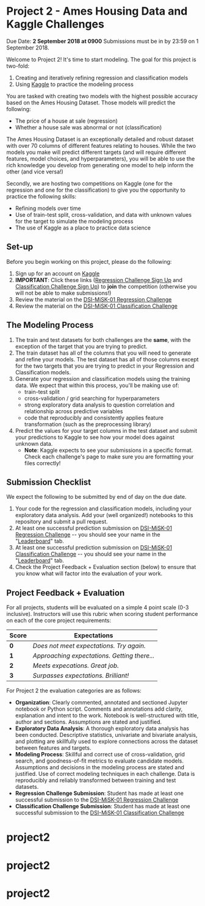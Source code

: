 # Project 2 - Ames Housing Data and Kaggle Challenges

Due Date: **2 September 2018 at 0900** Submissions must be in by 23:59 on 1 September 2018.

Welcome to Project 2! It's time to start modeling. The goal for this project is
two-fold:

1. Creating and iteratively refining regression and classification models
2. Using [Kaggle](https://www.kaggle.com/) to practice the modeling process

You are tasked with creating two models with the highest possible accuracy based on the Ames Housing Dataset. Those models will predict the following:

- The price of a house at sale (regression)
- Whether a house sale was abnormal or not (classification)

The Ames Housing Dataset is an exceptionally detailed and robust dataset with over 70 columns of different features relating to houses. While the two models you make will predict different targets (and will require different features, model choices, and hyperparameters), you will be able to use the rich knowledge you develop from generating one model to help inform the other (and vice versa!)

Secondly, we are hosting two competitions on Kaggle (one for the regression and one for the classification) to give you the opportunity to practice the following skills:

- Refining models over time
- Use of train-test split, cross-validation, and data with unknown values for the target to simulate the modeling process
- The use of Kaggle as a place to practice data science

## Set-up

Before you begin working on this project, please do the following:

1. Sign up for an account on [Kaggle](https://www.kaggle.com/)
2. **IMPORTANT**: Click these links ([Regression Challenge Sign Up](https://www.kaggle.com/t/652d47357d0c484b93045a47b86009ab) and [Classification Challenge Sign Up](https://www.kaggle.com/t/4a7340431eab4058a4da9b91f67fe8ea)) to **join** the competition (otherwise you will not be able to make submissions!)
3. Review the material on the [DSI-MiSK-01 Regression Challenge](https://www.kaggle.com/c/dsi-misk-01-regression/overview)
4. Review the material on the [DSI-MiSK-01 Classification Challenge](https://www.kaggle.com/c/dsi-misk-01-classification/overview)

## The Modeling Process

1. The train and test datasets for both challenges are the **same**, with the exception of the target that you are trying to predict.
2. The train dataset has all of the columns that you will need to generate and refine your models. The test dataset has all of those columns except for the two targets that you are trying to predict in your Regression and Classification models.
3. Generate your regression and classification models using the training data. We expect that within this process, you'll be making use of:
    - train-test split
    - cross-validation / grid searching for hyperparameters
    - strong exploratory data analysis to question correlation and relationship across predictive variables
    - code that reproducibly and consistently applies feature transformation (such as the preprocessing library)
4. Predict the values for your target columns in the test dataset and submit your predictions to Kaggle to see how your model does against unknown data.
    - **Note**: Kaggle expects to see your submissions in a specific format. Check each challenge's page to make sure you are formatting your files correctly!

## Submission Checklist

We expect the following to be submitted by end of day on the due date.

1. Your code for the regression and classification models, including your exploratory data analysis. Add your (well organized!) notebooks to this repository and submit a pull request.
2. At least one successful prediction submission on [DSI-MiSK-01 Regression Challenge](https://www.kaggle.com/c/dsi-misk-01-regression) --  you should see your name in the "[Leaderboard](https://www.kaggle.com/c/https://www.kaggle.com/c/dsi-misk-01-regression/leaderboard)" tab.
3. At least one successful prediction submission on [DSI-MiSK-01 Classification Challenge](https://www.kaggle.com/c/dsi-misk-01-classification) -- you should see your name in the "[Leaderboard](https://www.kaggle.com/c/dsi-misk-01-classification/leaderboard)" tab.
4. Check the Project Feedback + Evaluation section (below) to ensure that you know what will factor into the evaluation of your work.

## Project Feedback + Evaluation

For all projects, students will be evaluated on a simple 4 point scale (0-3 inclusive). Instructors will use this rubric when scoring student performance on each of the core project requirements:

Score | Expectations
----- | ------------
**0** | _Does not meet expectations. Try again._
**1** | _Approaching expectations. Getting there..._
**2** | _Meets expecations. Great job._
**3** | _Surpasses expectations. Brilliant!_

For Project 2 the evaluation categories are as follows:

- **Organization**:	Clearly commented, annotated and sectioned Jupyter notebook or Python script. Comments and annotations add clarity, explanation and intent to the work. Notebook is well-structured with title, author and sections. Assumptions are stated and justified.
- **Exploratory Data Analysis**: A thorough exploratory data analysis has been conducted. Descriptive statistics, univariate and bivariate analysis, and plotting are skillfully used to explore connections across the dataset between features and targets.
- **Modeling Process**: Skillful and correct use of cross-validation, grid search, and goodness-of-fit metrics to evaluate candidate models. Assumptions and decisions in the modeling process are stated and justified. Use of correct modeling techniques in each challenge. Data is reproducibly and reliably transformed between training and test datasets.
- **Regression Challenge Submission**: Student has made at least one successful submission to the [DSI-MiSK-01 Regression Challenge](https://www.kaggle.com/c/dsi-misk-01-regression)
- **Classification Challenge Submission**: Student has made at least one successful submission to the [DSI-MiSK-01 Classification Challenge](https://www.kaggle.com/c/dsi-misk-01-classification)
# project2
# project2
# project2
